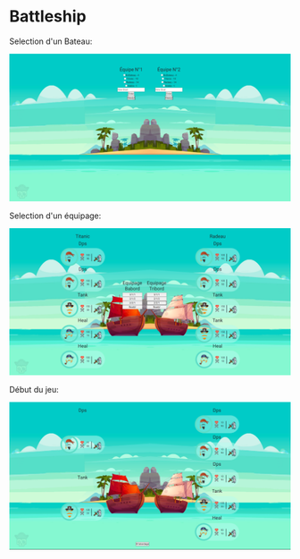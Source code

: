 # Battleship

Selection d'un Bateau: 

![Screenshot Page D'acceuil](https://github.com/FLancon/Battleship/blob/e0d45c31ba70048fceeda8dffbf0eb6badc91098/assets/img/capture_1_Battleship.png?raw=true)

Selection d'un équipage: 

![Screenshot Page D'acceuil](https://github.com/FLancon/Battleship/blob/e0d45c31ba70048fceeda8dffbf0eb6badc91098/assets/img/capture_2_Battleship.png?raw=true)

Début du jeu: 

![Screenshot Page D'acceuil](https://github.com/FLancon/Battleship/blob/e0d45c31ba70048fceeda8dffbf0eb6badc91098/assets/img/capture_3_Battleship.png?raw=true)
